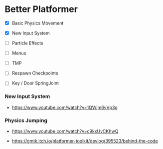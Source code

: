 # Better Platformer

- [x] Basic Physics Movement
- [x] New Input System
- [ ] Particle Effects
- [ ] Menus
- [ ] TMP
- [ ] Respawn Checkpoints
- [ ] Key / Door SpringJoint



### New Input System

- https://www.youtube.com/watch?v=1QWjm6yVp3g

### Physics Jumping

- https://www.youtube.com/watch?v=c9kxUvCKhwQ

- https://gmtk.itch.io/platformer-toolkit/devlog/395523/behind-the-code


